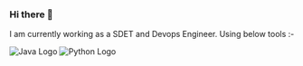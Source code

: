 ### Hi there 👋
I am currently working as a SDET and Devops Engineer. Using below tools :-


![Java Logo](https://logos-download.com/wp-content/uploads/2016/10/Java_logo.png?w=5&h=5)
![Python Logo](https://www.python.org/static/community_logos/python-logo.png)

<!--
**ayshkatheria/ayshkatheria** is a ✨ _special_ ✨ repository because its `README.md` (this file) appears on your GitHub profile.

Here are some ideas to get you started:

- 🔭 I’m currently working on ...
- 🌱 I’m currently learning ...
- 👯 I’m looking to collaborate on ...
- 🤔 I’m looking for help with ...
- 💬 Ask me about ...
- 📫 How to reach me: ...
- 😄 Pronouns: ...
- ⚡ Fun fact: ...
-->
